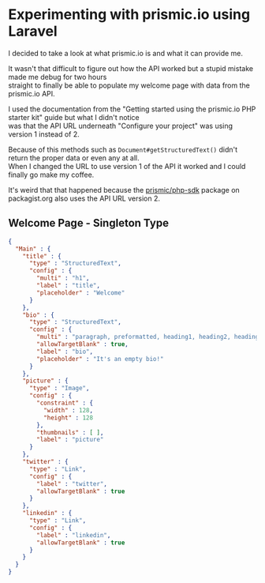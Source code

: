 # Experimenting with prismic.io using Laravel
I decided to take a look at what prismic.io is and what it can provide me.  


It wasn't that difficult to figure out how the API worked but a stupid mistake made me debug for two hours  
straight to finally be able to populate my welcome page with data from the prismic.io API.  
 
I used the documentation from the "Getting started using the prismic.io PHP starter kit" guide but what I didn't notice  
was that the API URL underneath "Configure your project" was using version 1 instead of 2.

Because of this methods such as `Document#getStructuredText()` didn't return the proper data or even any at all.  
When I changed the URL to use version 1 of the API it worked and I could finally go make my coffee.

It's weird that that happened because the [prismic/php-sdk](https://packagist.org/packages/prismic/php-sdk) package on packagist.org also uses the API URL version 2.

## Welcome Page - Singleton Type
```json
{
  "Main" : {
    "title" : {
      "type" : "StructuredText",
      "config" : {
        "multi" : "h1",
        "label" : "title",
        "placeholder" : "Welcome"
      }
    },
    "bio" : {
      "type" : "StructuredText",
      "config" : {
        "multi" : "paragraph, preformatted, heading1, heading2, heading3, heading4, heading5, heading6, strong, em, hyperlink, image, embed, list-item, o-list-item, o-list-item",
        "allowTargetBlank" : true,
        "label" : "bio",
        "placeholder" : "It's an empty bio!"
      }
    },
    "picture" : {
      "type" : "Image",
      "config" : {
        "constraint" : {
          "width" : 128,
          "height" : 128
        },
        "thumbnails" : [ ],
        "label" : "picture"
      }
    },
    "twitter" : {
      "type" : "Link",
      "config" : {
        "label" : "twitter",
        "allowTargetBlank" : true
      }
    },
    "linkedin" : {
      "type" : "Link",
      "config" : {
        "label" : "linkedin",
        "allowTargetBlank" : true
      }
    }
  }
}
```